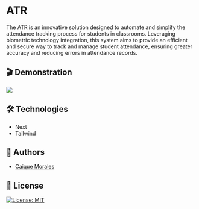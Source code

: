 # ATR
The ATR is an innovative solution designed to automate and simplify the attendance tracking process for students in classrooms. Leveraging biometric technology integration, this system aims to provide an efficient and secure way to track and manage student attendance, ensuring greater accuracy and reducing errors in attendance records.

## 🎬 Demonstration

<img src="https://imgur.com/czwffc7.png" />

## 🛠 Technologies

- Next
- Tailwind
  
## 👤 Authors

- [Caique Morales](https://www.caiquemorales.com)


## 🪪 License

[![License: MIT](https://img.shields.io/badge/License-MIT-yellow.svg)](https://opensource.org/licenses/MIT)
